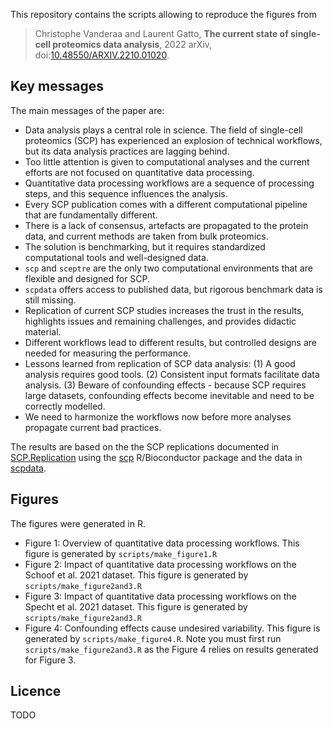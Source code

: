 This repository contains the scripts allowing to reproduce the
figures from 

> Christophe Vanderaa and Laurent Gatto, **The current state of 
> single-cell proteomics data analysis**, 2022 arXiv, 
> doi:[10.48550/ARXIV.2210.01020](https://arxiv.org/abs/2210.01020).

## Key messages

The main messages of the paper are:

- Data analysis plays a central role in science. The field of
  single-cell proteomics (SCP) has experienced an explosion of
  technical workflows, but its data analysis practices are lagging
  behind.
- Too little attention is given to computational analyses and the
  current efforts are not focused on quantitative data processing.
- Quantitative data processing workflows are a sequence of processing
  steps, and this sequence influences the analysis.
- Every SCP publication comes with a different computational pipeline
  that are fundamentally different.
- There is a lack of consensus, artefacts are propagated to the
  protein data, and current methods are taken from bulk proteomics.
- The solution is benchmarking, but it requires standardized
  computational tools and well-designed data.
- `scp` and `sceptre` are the only two computational environments that
  are flexible and designed for SCP.
- `scpdata` offers access to published data, but rigorous benchmark
  data is still missing.
- Replication of current SCP studies increases the trust in the
  results, highlights issues and remaining challenges, and provides
  didactic material.
- Different workflows lead to different results, but controlled designs
  are needed for measuring the performance.
- Lessons learned from replication of SCP data analysis: (1) A good
  analysis requires good tools. (2) Consistent input formats
  facilitate data analysis. (3) Beware of confounding effects -
  because SCP requires large datasets, confounding effects become
  inevitable and need to be correctly modelled.
- We need to harmonize the workflows now before more analyses
  propagate current bad practices.

The results are based on the the SCP replications documented in
[SCP.Replication](https://uclouvain-cbio.github.io/SCP.replication/)
using the [scp](https://uclouvain-cbio.github.io/scp/) R/Bioconductor
package and the data in
[scpdata](https://www.bioconductor.org/packages/release/data/experiment/html/scpdata.html).

## Figures

The figures were generated in R.

- Figure 1: Overview of quantitative data processing workflows. This figure is 
  generated by `scripts/make_figure1.R`
- Figure 2: Impact of quantitative data processing workflows on the Schoof et 
  al. 2021 dataset. This figure is generated by `scripts/make_figure2and3.R`
- Figure 3: Impact of quantitative data processing workflows on the Specht et 
  al. 2021 dataset. This figure is generated by `scripts/make_figure2and3.R`
- Figure 4: Confounding effects cause undesired variability. This figure is
  generated by `scripts/make_figure4.R`. Note you must first run 
  `scripts/make_figure2and3.R` as the Figure 4 relies on results generated for
  Figure 3.

## Licence

TODO
